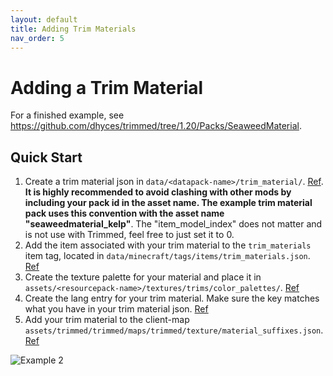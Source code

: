 ```yaml
---
layout: default
title: Adding Trim Materials
nav_order: 5
---
```


# Adding a Trim Material
For a finished example, see https://github.com/dhyces/trimmed/tree/1.20/Packs/SeaweedMaterial.

## Quick Start

1. Create a trim material json in `data/<datapack-name>/trim_material/`. [Ref](https://github.com/dhyces/trimmed/blob/1.20.6/example_packs/SeaweedMaterial/data/seaweedmaterial/trim_material/kelp.json). **It is highly recommended to avoid clashing with other mods by including your pack id in the asset name. The example trim material pack uses this convention with the asset name "seaweedmaterial_kelp"**. The "item_model_index" does not matter and is not use with Trimmed, feel free to just set it to 0.
2. Add the item associated with your trim material to the `trim_materials` item tag, located in `data/minecraft/tags/items/trim_materials.json`. [Ref](https://github.com/dhyces/trimmed/blob/1.20.6/example_packs/SeaweedMaterial/data/minecraft/tags/items/trim_materials.json)
3. Create the texture palette for your material and place it in `assets/<resourcepack-name>/textures/trims/color_palettes/`. [Ref](https://github.com/dhyces/trimmed/blob/1.20.6/example_packs/SeaweedMaterial/assets/seaweedmaterial/textures/trims/color_palettes/kelp.png)
4. Create the lang entry for your trim material. Make sure the key matches what you have in your trim material json. [Ref](https://github.com/dhyces/trimmed/blob/1.20.6/example_packs/SeaweedMaterial/assets/seaweedmaterial/lang/en_us.json)
5. Add your trim material to the client-map `assets/trimmed/trimmed/maps/trimmed/texture/material_suffixes.json`. [Ref](https://github.com/dhyces/trimmed/blob/1.20.6/example_packs/SeaweedMaterial/assets/trimmed/trimmed/maps/trimmed/texture/material_suffixes.json)

![Example 2](https://github.com/dhyces/trimmed/wiki/resources/example_2.png "Examples of custom armor trim models being used in game without overriding the model files")